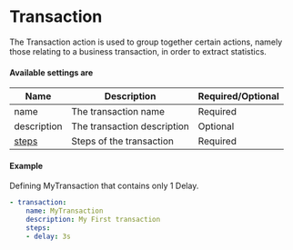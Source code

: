 # Transaction 

The Transaction action is used to group together certain actions, namely those relating to a business transaction, in order to extract statistics.

#### Available settings are
| Name                           | Description                  | Required/Optional |
| ------------------------------ | ---------------------------- | ----------------- |
| name                           | The transaction name         | Required          |
| description                    | The transaction description  | Optional          |
| [steps](steps.md)              | Steps of the transaction     | Required          |

#### Example

Defining MyTransaction that contains only 1 Delay.

```yaml
- transaction:
    name: MyTransaction
    description: My First transaction
    steps:
    - delay: 3s
```